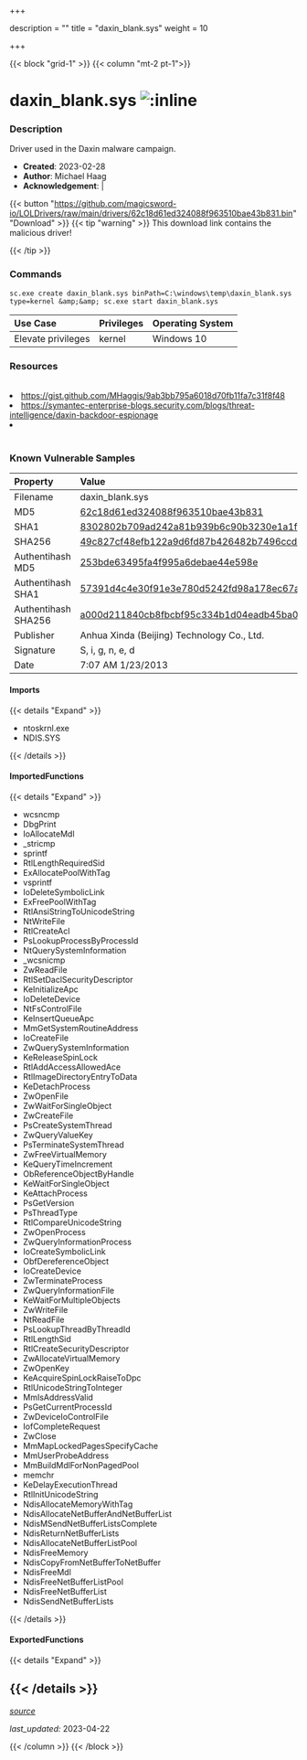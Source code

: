 +++

description = ""
title = "daxin_blank.sys"
weight = 10

+++


{{< block "grid-1" >}}
{{< column "mt-2 pt-1">}}


# daxin_blank.sys ![:inline](/images/twitter_verified.png) 


### Description

Driver used in the Daxin malware campaign.

- **Created**: 2023-02-28
- **Author**: Michael Haag
- **Acknowledgement**:  | [](https://twitter.com/)

{{< button "https://github.com/magicsword-io/LOLDrivers/raw/main/drivers/62c18d61ed324088f963510bae43b831.bin" "Download" >}}
{{< tip "warning" >}}
This download link contains the malicious driver!

{{< /tip >}}

### Commands

```
sc.exe create daxin_blank.sys binPath=C:\windows\temp\daxin_blank.sys     type=kernel &amp;&amp; sc.exe start daxin_blank.sys
```

| Use Case | Privileges | Operating System | 
|:---- | ---- | ---- |
| Elevate privileges | kernel | Windows 10 |

### Resources
<br>
<li><a href="https://gist.github.com/MHaggis/9ab3bb795a6018d70fb11fa7c31f8f48">https://gist.github.com/MHaggis/9ab3bb795a6018d70fb11fa7c31f8f48</a></li>
<li><a href="https://symantec-enterprise-blogs.security.com/blogs/threat-intelligence/daxin-backdoor-espionage">https://symantec-enterprise-blogs.security.com/blogs/threat-intelligence/daxin-backdoor-espionage</a></li>
<li><a href=""></a></li>
<br>

### Known Vulnerable Samples

| Property           | Value |
|:-------------------|:------|
| Filename           | daxin_blank.sys |
| MD5                | [62c18d61ed324088f963510bae43b831](https://www.virustotal.com/gui/file/62c18d61ed324088f963510bae43b831) |
| SHA1               | [8302802b709ad242a81b939b6c90b3230e1a1f1e](https://www.virustotal.com/gui/file/8302802b709ad242a81b939b6c90b3230e1a1f1e) |
| SHA256             | [49c827cf48efb122a9d6fd87b426482b7496ccd4a2dbca31ebbf6b2b80c98530](https://www.virustotal.com/gui/file/49c827cf48efb122a9d6fd87b426482b7496ccd4a2dbca31ebbf6b2b80c98530) |
| Authentihash MD5   | [253bde63495fa4f995a6debae44e598e](https://www.virustotal.com/gui/search/authentihash%253A253bde63495fa4f995a6debae44e598e) |
| Authentihash SHA1  | [57391d4c4e30f91e3e780d5242fd98a178ec67ac](https://www.virustotal.com/gui/search/authentihash%253A57391d4c4e30f91e3e780d5242fd98a178ec67ac) |
| Authentihash SHA256| [a000d211840cb8fbcbf95c334b1d04eadb45ba03b0413c96472e47e9e22413ff](https://www.virustotal.com/gui/search/authentihash%253Aa000d211840cb8fbcbf95c334b1d04eadb45ba03b0413c96472e47e9e22413ff) |
| Publisher         | Anhua Xinda (Beijing) Technology Co., Ltd. |
| Signature         | S, i, g, n, e, d   |
| Date                | 7:07 AM 1/23/2013 |


#### Imports
{{< details "Expand" >}}
* ntoskrnl.exe
* NDIS.SYS

{{< /details >}}
#### ImportedFunctions
{{< details "Expand" >}}
* wcsncmp
* DbgPrint
* IoAllocateMdl
* _stricmp
* sprintf
* RtlLengthRequiredSid
* ExAllocatePoolWithTag
* vsprintf
* IoDeleteSymbolicLink
* ExFreePoolWithTag
* RtlAnsiStringToUnicodeString
* NtWriteFile
* RtlCreateAcl
* PsLookupProcessByProcessId
* NtQuerySystemInformation
* _wcsnicmp
* ZwReadFile
* RtlSetDaclSecurityDescriptor
* KeInitializeApc
* IoDeleteDevice
* NtFsControlFile
* KeInsertQueueApc
* MmGetSystemRoutineAddress
* IoCreateFile
* ZwQuerySystemInformation
* KeReleaseSpinLock
* RtlAddAccessAllowedAce
* RtlImageDirectoryEntryToData
* KeDetachProcess
* ZwOpenFile
* ZwWaitForSingleObject
* ZwCreateFile
* PsCreateSystemThread
* ZwQueryValueKey
* PsTerminateSystemThread
* ZwFreeVirtualMemory
* KeQueryTimeIncrement
* ObReferenceObjectByHandle
* KeWaitForSingleObject
* KeAttachProcess
* PsGetVersion
* PsThreadType
* RtlCompareUnicodeString
* ZwOpenProcess
* ZwQueryInformationProcess
* IoCreateSymbolicLink
* ObfDereferenceObject
* IoCreateDevice
* ZwTerminateProcess
* ZwQueryInformationFile
* KeWaitForMultipleObjects
* ZwWriteFile
* NtReadFile
* PsLookupThreadByThreadId
* RtlLengthSid
* RtlCreateSecurityDescriptor
* ZwAllocateVirtualMemory
* ZwOpenKey
* KeAcquireSpinLockRaiseToDpc
* RtlUnicodeStringToInteger
* MmIsAddressValid
* PsGetCurrentProcessId
* ZwDeviceIoControlFile
* IofCompleteRequest
* ZwClose
* MmMapLockedPagesSpecifyCache
* MmUserProbeAddress
* MmBuildMdlForNonPagedPool
* memchr
* KeDelayExecutionThread
* RtlInitUnicodeString
* NdisAllocateMemoryWithTag
* NdisAllocateNetBufferAndNetBufferList
* NdisMSendNetBufferListsComplete
* NdisReturnNetBufferLists
* NdisAllocateNetBufferListPool
* NdisFreeMemory
* NdisCopyFromNetBufferToNetBuffer
* NdisFreeMdl
* NdisFreeNetBufferListPool
* NdisFreeNetBufferList
* NdisSendNetBufferLists

{{< /details >}}
#### ExportedFunctions
{{< details "Expand" >}}

{{< /details >}}
-----



[*source*](https://github.com/magicsword-io/LOLDrivers/tree/main/yaml/daxin_blank.yaml)

*last_updated:* 2023-04-22








{{< /column >}}
{{< /block >}}
